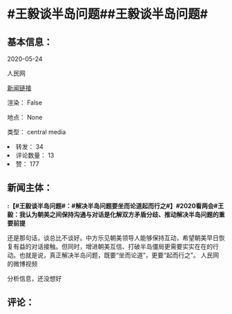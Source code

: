 <html>
 <body>
  <h1 id="title">
   #王毅谈半岛问题##王毅谈半岛问题#
  </h1>
  <div id="basic_info">
   <h2 id="default h2">
    基本信息：
   </h2>
   <p id="time">
    2020-05-24
   </p>
   <p id="author">
    人民网
   </p>
   <p id="src">
    <a href="https://weibo.cn/comment/J3pWaDbKU">
     新闻链接
    </a>
   </p>
   <p id="is_rendered">
    渲染： False
   </p>
   <p id="location">
    地点： None
   </p>
   <p id="news_type">
    类型： central media
   </p>
  </div>
  <div id="attrs">
   <li id_no="repost">
    转发： 34
   </li>
   <li id_no="comment_number">
    评论数量： 13
   </li>
   <li id_no="attitude">
    赞： 177
   </li>
  </div>
  <div id="article">
   <h2 id="default h2">
    新闻主体：
   </h2>
   <p id="lead">
    <strong>
     :【#王毅谈半岛问题#：#解决半岛问题要坐而论道起而行之#】#2020看两会#王毅：我认为朝美之间保持沟通与对话是化解双方矛盾分歧、推动解决半岛问题的重要前提
    </strong>
   </p>
   <div id="main_text">
    <p id="paragraph_1">
     还是那句话，谈总比不谈好。中方乐见朝美领导人能够保持互动，希望朝美早日恢复有益的对话接触。但同时，增进朝美互信、打破半岛僵局更需要实实在在的行动。也就是说，真正解决半岛问题，既要“坐而论道”，更要“起而行之”。 人民网的微博视频
    </p>
   </div>
  </div>
  <div id="analyse_info">
   分析信息，还没想好
  </div>
  <div id="comments">
   <h2 id="default h2">
    评论：
   </h2>
  </div>
 </body>
</html>